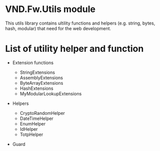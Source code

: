 ﻿# VND.Fw.Utils module

This utils library contains ultility functions and helpers (e.g. string, bytes, hash, modular) that need for the web development.

# List of utility helper and function

- Extension functions
  - StringExtensions
  - AssemblyExtensions
  - ByteArrayExtensions
  - HashExtensions
  - MyModularLookupExtensions

- Helpers
  - CryptoRandomHelper
  - DateTimeHelper
  - EnumHelper
  - IdHelper
  - TotpHelper

- Guard

